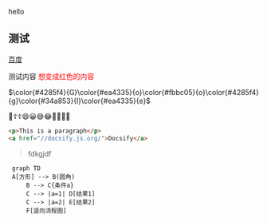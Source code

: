 hello


## 测试

[百度](https://www.baidu.com/)


测试内容
<font color=red>想变成红色的内容</font>


$\color{#4285f4}{G}\color{#ea4335}{o}\color{#fbbc05}{o}\color{#4285f4}{g}\color{#34a853}{l}\color{#ea4335}{e}$

💟☦️☦️😄😀😅😂🙂🐎🐎🐎

```html
<p>This is a paragraph</p>
<a href="//docsify.js.org/">Docsify</a>
```

>fdkgjdf
>
>
```mermaid
 graph TD
 A[方形] --> B(圆角)
     B --> C{条件a}
     C --> |a=1| D[结果1]
     C --> |a=2| E[结果2]
     F[竖向流程图]
 ```

